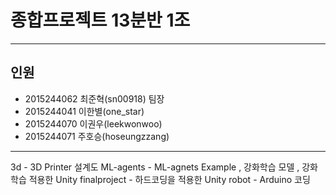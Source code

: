 # 종합프로젝트 13분반 1조
---
## 인원
*  2015244062 최준혁(sn00918) 팀장
*  2015244041 이한별(one_star)
*  2015244070 이권우(leekwonwoo)
*  2015244071 주호승(hoseungzzang)

---
3d - 3D Printer 설계도
ML-agents - ML-agnets Example , 강화학습 모델 , 강화학습 적용한 Unity
finalproject - 하드코딩을 적용한 Unity
robot - Arduino 코딩

